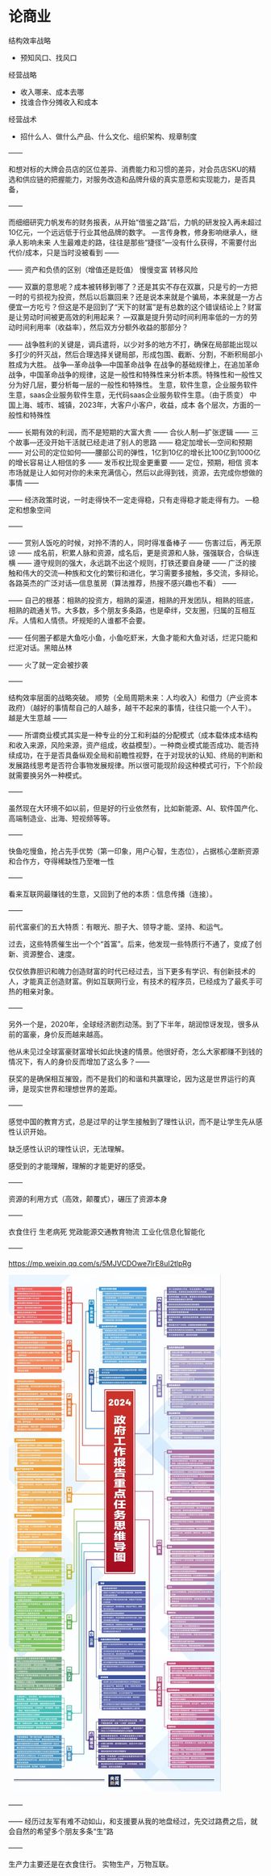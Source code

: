 # 论商业

结构效率战略

- 预知风口、找风口

经营战略

- 收入哪来、成本去哪
- 找谁合作分摊收入和成本

经营战术

- 招什么人、做什么产品、什么文化、组织架构、规章制度

——

和想对标的大牌会员店的区位差异、消费能力和习惯的差异，对会员店SKU的精选和供应链的把握能力，对服务改造和品牌升级的真实意愿和实现能力，是否具备，

——

而细细研究力帆发布的财务报表，从开始“借鉴之路”后，力帆的研发投入再未超过10亿元，一个远远低于行业其他品牌的数字。
—言传身教，修身影响继承人，继承人影响未来
人生最难走的路，往往是那些“捷径”—没有什么获得，不需要付出代价/成本，只是当时没被看到
——

——
资产和负债的区别（增值还是贬值）
慢慢变富
转移风险

——
双赢的意思呢？成本被转移到哪了？还是其实不存在双赢，只是亏的一方把一时的亏损视为投资，然后以后赢回来？还是说本来就是个骗局，本来就是一方占便宜一方吃亏？但这是不是回到了“天下的财富”是有总数的这个错误结论上？财富是让劳动时间被更高效的利用起来？
—双赢是提升劳动时间利用率低的一方的劳动时间利用率（收益率），然后双方分额外收益的那部分？

——
战争胜利的关键是，调兵遣将，以少对多的地方不打，确保在局部能出现以多打少的歼灭战，然后合理选择关键局部，形成包围、截断、分割，不断积局部小胜成为大胜。
战争—革命战争—中国革命战争
在战争的基础规律上，在追加革命战争，中国革命战争的规律，这是一般性和特殊性来分析本质。特殊性和一般性又分为好几层，要分析每一层的一般性和特殊性。
生意，软件生意，企业服务软件生意，saas企业服务软件生意，无代码saas企业服务软件生意。（由于质变）
中国上海、城市、城镇，2023年，大客户小客户，收益，成本
各个层次，方面的一般性和特殊性



——
长期有效的利润，而不是短期的大富大贵
——
合伙人制—扩张逻辑
——
三个故事—还没开始干活就已经走进了别人的思路
——
稳定加增长—空间和预期
——
对公司的定位如何——腰部公司的弹性，1亿到10亿的增长比100亿到1000亿的增长容易让人相信的多
——
发币权比现金更重要
——
定位，预期，相信 资本市场就是让人如何对你的未来充满信心，然后以此得到钱，资源，去完成你想做的事情
——

——
经济政策时说，一时走得快不一定走得稳，只有走得稳才能走得有力。
—稳定和想象空间

——

——
赏别人饭吃的时候，对拎不清的人，同时得准备棒子
——
伤害过后，再无原谅
——
成名前，积累人脉和资源，成名后，更是资源和人脉，强强联合，合纵连横
——
遵守规则的强大，永远跳不出这个规则，打铁还要自身硬
——
广泛的接触和伟大的交流—种族和文化的繁衍和进化，学习需要多接触，多交流，多辩论。各路英杰的广泛对话—信息茧房（算法推荐，热搜不感兴趣也不看）
——

——
自己的根基：相熟的投资方，相熟的渠道，相熟的开发团队，相熟的班底，相熟的疏通关节。大多数，多个朋友多条路，也是牵绊，交友圈，归属的互相互斥。人情和人情债。坏规矩的人谁都不会要。

——
任何圈子都是大鱼吃小鱼，小鱼吃虾米，大鱼才能和大鱼对话，烂泥只能和烂泥对话。黑暗丛林

——
火了就一定会被抄袭

——

结构效率层面的战略突破。
顺势（全局周期未来：人均收入）和借力（产业资本政府）（越好的事情帮自己的人越多，越干不起来的事情，往往只能一个人干）。
越是大生意越
——

——
所谓商业模式其实是一种专业的分工和利益的分配模式（成本载体成本结构和收入来源，风险来源，资产组成，收益模型）。一种商业模式能否成功、能否持续成功，在于是否具备纵观全局和前瞻性视野，在于对现状的认知、终局的判断和发展路线思考是否符合事物发展规律。所以很可能现阶段这种模式可行，下个阶段就需要换另外一种模式。

——

虽然现在大环境不如以前，但是好的行业依然有，比如新能源、AI、软件国产化、高端制造业、出海、短视频等等。

——

快鱼吃慢鱼，抢占先手优势（第一印象，用户心智，生态位），占据核心垄断资源和合作方，夺得稀缺性乃至唯一性

——

看来互联网最赚钱的生意，又回到了他的本质：信息传播（连接）。

——

前代富豪们的五大特质：有眼光、胆子大、领导才能、坚持、和运气。

过去，这些特质催生出一个个“首富”。后来，他发现一些特质行不通了，变成了创新、资源整合、速度。

仅仅依靠胆识和魄力创造财富的时代已经过去，当下更多有学识、有创新技术的人，才能真正创造财富。例如互联网行业，有技术的程序员，已经成为了最炙手可热的相亲对象。

——

另外一个是，2020年，全球经济剧烈动荡。到了下半年，胡润惊讶发现，很多从前的富豪，身价反而越来越高。

他从未见过全球富豪财富增长如此快速的情景。他很好奇，怎么大家都赚不到钱的情况下，有人的身价反而增加了这么多？——

获奖的是确保相互摧毁，而不是我们的和谐和共赢理论，因为这是世界运行的真谛，是现实世界和理想世界的差距。

——

感觉中国的教育方式，总是过早的让学生接触到了理性认识，而不是让学生先从感性认识开始。

缺乏感性认识的理性认识，无法理解。

感受到的才能理解，理解的才能更好的感受。

——

资源的利用方式（高效，颠覆式），碾压了资源本身

——

衣食住行
生老病死
党政能源交通教育物流
工业化信息化智能化

——

https://mp.weixin.qq.com/s/5MJVCDOwe7lrE8uI2tlpRg

![2024_lianghui](../../../../images/2024_lianghui.png)

——

——
经历过友军有难不动如山，和支援要从我的地盘经过，先交过路费之后，就会自然的希望多个朋友多条“生”路

——

生产力主要还是在衣食住行。
实物生产，万物互联。
